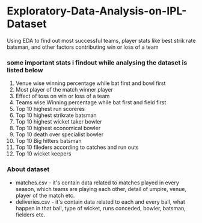 # Exploratory-Data-Analysis-on-IPL-Dataset
Using EDA to find out most successful teams, player stats like best strik rate batsman, and other factors contributing win or loss of a team

### some important stats i findout while analysing the dataset is listed below 
1. Venue wise winning percentage while bat first and bowl first 
2. Most player of the match winner player 
3. Effect of toss on win or loss of a team 
4. Teams wise Winning percentage while bat first and field first 
5. Top 10 highest run scoreres 
6. Top 10 highest strikrate batsman 
7. Top 10 highest wicket taker bowler
8. Top 10 highest economical bowler 
9. Top 10 death over specialist bowler 
10. Top 10 Big hitters batsman
11. Top 10 fileders according to catches and run outs 
12. Top 10 wicket keepers 


### About dataset 
* matches.csv - it's contain data related to matches played in every season, which teams are playing each other, detail of umpire, venue, player of the match etc.
* deliveries.csv - it's contain data related to each and every ball, what happen in that ball, type of wicket, runs conceded, bowler, batsman, fielders etc.

